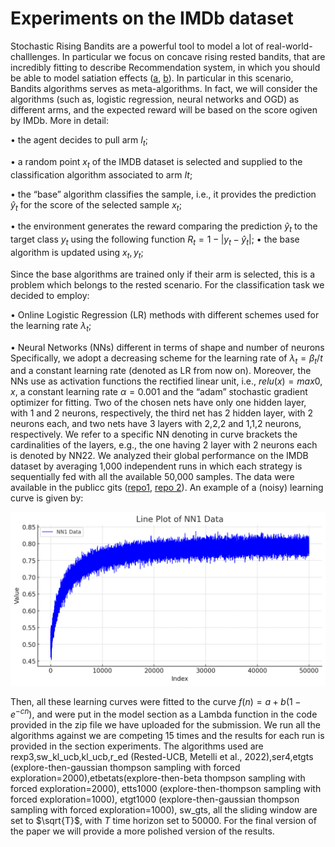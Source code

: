 # Experiments on the IMDb dataset

Stochastic Rising Bandits are a powerful tool to model a lot of real-world-challlenges. In particular we focus on concave rising rested bandits, that are incredibly fitting to describe Recommendation system, in which you should be able to model satiation effects ([a](https://papers.ssrn.com/sol3/papers.cfm?abstract_id=4640583), [b](https://arxiv.org/abs/2302.08345)). In particular in this scenario, Bandits algorithms serves as meta-algorithms. In fact, we will consider the algorithms (such as, logistic regression, neural networks and OGD) as different arms, and the expected reward will be based on the score ogiven by IMDb. More in detail:

• the agent decides to pull arm $I_t$;

• a random point $x_t$ of the IMDB dataset is selected and supplied to the classification algorithm associated to arm $It$;

• the “base” algorithm classifies the sample, i.e., it provides the prediction $\hat{y}_{t}$ for the score of the selected sample $x_t$;

• the environment generates the reward comparing the prediction $\hat{y}_t$ to the target class $y_t$ using the following function
$R_t=1-|y_t-\hat{y}_t|$;
• the base algorithm is updated using ${x_t,y_t}$; 

Since the base algorithms are trained only if their arm is selected, this is a problem which belongs to the rested scenario.
For the classification task we decided to employ:

• Online Logistic Regression (LR) methods with different schemes used for the learning rate $\lambda_t$;

• Neural Networks (NNs) different in terms of shape and number of neurons
Specifically, we adopt a decreasing scheme for the learning rate of $\lambda_t=\beta_t/t$ and a constant learning rate (denoted as LR from now on). Moreover, the NNs use as activation functions the rectified linear unit, i.e., $relu(x)=max{0,x}$, a constant learning rate $\alpha=0.001$ and the “adam” stochastic gradient optimizer for fitting. Two of the chosen nets have only one hidden layer, with 1 and 2 neurons, respectively, the third net has 2 hidden layer, with 2 neurons each, and two nets have 3 layers with 2,2,2 and 1,1,2 neurons, respectively. We refer to a specific NN denoting in curve brackets the cardinalities of the layers, e.g., the one having 2 layer with 2 neurons each is denoted by NN22. We analyzed their global performance on the IMDB dataset by averaging 1,000 independent runs in which each strategy is
sequentially fed with all the available 50,000 samples. The data were available in the publicc gits ([repo1](https://github.com/albertometelli/stochastic-rising-bandits/tree/main/data/learning%20curves/npy), [repo 2](https://github.com/MontenegroAlessandro/BestArmIdSRB/tree/main/environment/imdb)). An example of a (noisy) learning curve is given by:

![Alt text](image.png)

Then, all these learning curves were fitted to the curve $f(n)=a+b(1-e^{-cn})$, and were put in the model section as a Lambda function in the code provided in the zip file we have uploaded for the submission. We run all the algorithms against we are competing 15 times and the results for each run is provided in the section experiments. The algorithms used are rexp3,sw_kl_ucb,kl_ucb,r_ed (Rested-UCB, Metelli et al., 2022),ser4,etgts (explore-then-gaussian thompson sampling with forced exploration=2000),etbetats(explore-then-beta thompson sampling with forced exploration=2000), etts1000 (explore-then-thompson sampling with forced exploration=1000), etgt1000 (explore-then-gaussian thompson sampling with forced exploration=1000), sw_gts, all the sliding window are set to $\sqrt{T}$, with $T$ time horizon set to 50000. For the final version of the paper we will provide a more polished version of the results.

